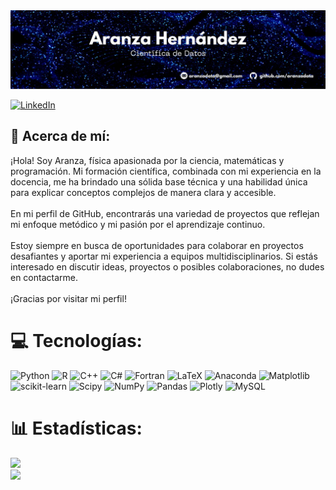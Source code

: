<div id="header" align="center">
  <img decoding="async" src="banner.jpg" />
</div>

[![LinkedIn](https://img.shields.io/badge/LinkedIn-%230077B5.svg?logo=linkedin&logoColor=white)](https://linkedin.com/in/aranzadata) 

  ## 💫 Acerca de mí:
¡Hola! Soy Aranza, física apasionada por la ciencia, matemáticas y programación. Mi formación científica, combinada con mi experiencia en la docencia, me ha brindado una sólida base técnica y una habilidad única para explicar conceptos complejos de manera clara y accesible.<br><br>En mi perfil de GitHub, encontrarás una variedad de proyectos que reflejan mi enfoque metódico y mi pasión por el aprendizaje continuo. <br><br>Estoy siempre en busca de oportunidades para colaborar en proyectos desafiantes y aportar mi experiencia a equipos multidisciplinarios. Si estás interesado en discutir ideas, proyectos o posibles colaboraciones, no dudes en contactarme.<br><br>¡Gracias por visitar mi perfil!


# 💻 Tecnologías:
![Python](https://img.shields.io/badge/python-3670A0?style=for-the-badge&logo=python&logoColor=ffdd54) ![R](https://img.shields.io/badge/r-%23276DC3.svg?style=for-the-badge&logo=r&logoColor=white) ![C++](https://img.shields.io/badge/c++-%2300599C.svg?style=for-the-badge&logo=c%2B%2B&logoColor=white) ![C#](https://img.shields.io/badge/c%23-%23239120.svg?style=for-the-badge&logo=csharp&logoColor=white) ![Fortran](https://img.shields.io/badge/Fortran-%23734F96.svg?style=for-the-badge&logo=fortran&logoColor=white) ![LaTeX](https://img.shields.io/badge/latex-%23008080.svg?style=for-the-badge&logo=latex&logoColor=white) ![Anaconda](https://img.shields.io/badge/Anaconda-%2344A833.svg?style=for-the-badge&logo=anaconda&logoColor=white) ![Matplotlib](https://img.shields.io/badge/Matplotlib-%23ffffff.svg?style=for-the-badge&logo=Matplotlib&logoColor=black) ![scikit-learn](https://img.shields.io/badge/scikit--learn-%23F7931E.svg?style=for-the-badge&logo=scikit-learn&logoColor=white) ![Scipy](https://img.shields.io/badge/SciPy-%230C55A5.svg?style=for-the-badge&logo=scipy&logoColor=%white) ![NumPy](https://img.shields.io/badge/numpy-%23013243.svg?style=for-the-badge&logo=numpy&logoColor=white) ![Pandas](https://img.shields.io/badge/pandas-%23150458.svg?style=for-the-badge&logo=pandas&logoColor=white) ![Plotly](https://img.shields.io/badge/Plotly-%233F4F75.svg?style=for-the-badge&logo=plotly&logoColor=white) ![MySQL](https://img.shields.io/badge/mysql-4479A1.svg?style=for-the-badge&logo=mysql&logoColor=white)

# 📊 Estadísticas:
<!-- ![](https://github-readme-stats.vercel.app/api?username=aranzadata&theme=dark&hide_border=true&include_all_commits=false&count_private=false)<br/> -->
![](https://github-readme-streak-stats.herokuapp.com/?user=aranzadata&theme=dark&hide_border=true)<br/>
![](https://github-readme-stats.vercel.app/api/top-langs/?username=aranzadata&theme=dark&hide_border=true&include_all_commits=false&count_private=false&layout=compact)

<!-- Proudly created with GPRM ( https://gprm.itsvg.in ) -->
